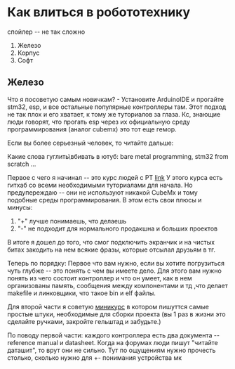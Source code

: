 # Как влиться в робототехнику
спойлер -- не так сложно

1. Железо
2. Корпус
3. Софт

## Железо

Что я посоветую самым новичкам? - Установите ArduinoIDE и прогайте stm32, esp, и все остальные популярные контроллеры там.
Этот подход не так плох и его хватает, к тому же туториалов за глаза.
Кс, знающие люди говорят, что прогать esp через их официальную среду программирования (аналог cubemx) это тот еще гемор.

Если вы более серьезный человек, то читайте дальше:

Какие слова гуглить\вбивать в ютуб: bare metal programming, stm32 from scratch ...

Первое с чего я начинал -- это курс людей с РТ [link](https://youtube.com/playlist?list=PLhtMaaf_npBzsEQ94eGn5RnuE-VdGVObR&si=uz5jW3p8hJOfBUgp)
У этого курса есть гитхаб со всеми необходимыми туториалами для начала. Но предупереждаю -- они не используют никакой CubeMx и тому подобные среды программирования.
В этом есть свои плюсы и минусы:
1. "+" лучше понимаешь, что делаешь
2. "-" не подходит для нормального продакшна и больших проектов
   
В итоге я дошел до того, что смог подключить экранчик и на чистых битах закодить на нем всякие фразы, которые отсылал друзьям в тг.

Теперь по порядку: 
Первое что вам нужно, если вы хотите погрузиться чуть глубже -- это понять с чем вы имеете дело. 
Для этого вам нужно понять из чего состоит контроллер и что он умеет, как в нем организованы память, сообщения между компонентами и тд ,что делает  makefile и линковщики, что такое bin и elf файлы.

Для второй части я советую [миникурс](https://youtube.com/playlist?list=PLERTijJOmYrDiiWd10iRHY0VRHdJwUH4g&si=zPJ_jImiIR5Sh4ST) в котором пишуттся самые простые штуки, необходимые для сборки проекта
(вы 1 раз в жизни это сделайте ручками, закройте гельштад и забудьте.)

По поводу первой части: каждого контроллера есть два документа -- reference manual и datasheet. Когда на форумах люди пишут "читайте даташит", то врут они не сильно.
Тут по ощущениям нужно прочесть столько, сколько нужно для +- понимания устройства мк



